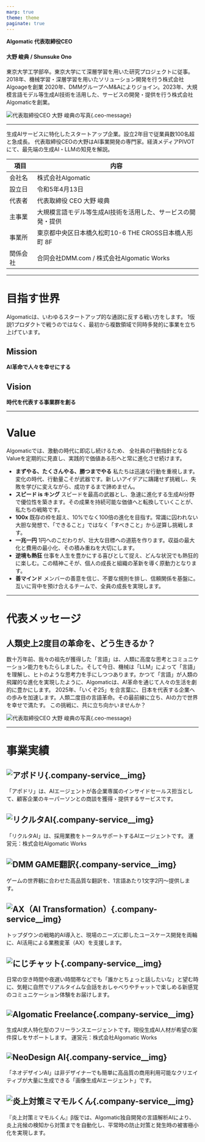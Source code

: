 ```yaml
---
marp: true
theme: theme
paginate: true
---
```


<!-- _class: company-profile -->
<!-- _header: 'プロフィール' -->

**Algomatic 代表取締役CEO**
#### 大野 峻典 / Shunsuke Ono
東京大学工学部卒。東京大学にて深層学習を用いた研究プロジェクトに従事。
2018年、機械学習・深層学習を用いたソリューション開発を行う株式会社Algoageを創業
2020年、DMMグループへM&Aによりジョイン。2023年、大規模言語モデル等生成AI技術を活用した、サービスの開発・提供を行う株式会社Algomaticを創業。

![代表取締役CEO 大野 峻典の写真](.images/ono.png){.ceo-message}

---

<!-- _class: cover -->
<!-- _header: 'Algomatic 会社概要' -->

生成AIサービスに特化したスタートアップ企業。設立2年目で従業員数100名超と急成長。
代表取締役CEOの大野はAI事業開発の専門家。経済メディアPIVOTにて、最先端の生成AI・LLMの知見を解説。

| 項目 | 内容 |
|-|-|
| 会社名 | 株式会社Algomatic |
| 設立日 | 令和5年4月13日 |
| 代表者 | 代表取締役 CEO 大野 峻典 |
| 主事業 | 大規模言語モデル等生成AI技術を活用した、サービスの開発・提供 |
| 事業所 | 東京都中央区日本橋久松町10-6 THE CROSS日本橋人形町 8F |
| 関係会社 | 合同会社DMM.com / 株式会社Algomatic Works |

---

<!-- _class: cover -->

# 目指す世界

Algomaticは、いわゆるスタートアップ的な通説に反する戦い方をします。
1仮説1プロダクトで戦うのではなく、最初から複数領域で同時多発的に事業を立ち上げています。

## Mission  
**AI革命で人々を幸せにする**

## Vision  
**時代を代表する事業群を創る**

---

<!-- _class: cover -->

# Value

Algomaticでは、激動の時代に即応し続けるため、
全社員の行動指針となるValueを定期的に見直し、実践的で価値ある形へと常に進化させ続けます。

- **まずやる、たくさんやる、勝つまでやる**
  私たちは迅速な行動を重視します。変化の時代、行動量こそが武器です。新しいアイデアに躊躇せず挑戦し、失敗を学びに変えながら、成功するまで諦めません。
- **スピード is キング**
  スピードを最高の武器とし、急速に進化する生成AI分野で優位性を築きます。その成果を持続可能な価値へと転換していくことが、私たちの戦略です。
- **100x**
  既存の枠を超え、10%でなく100倍の進化を目指す。常識に囚われない大胆な発想で、「できること」ではなく「すべきこと」から逆算し挑戦します。
- **一兆一円**
  1円へのこだわりが、壮大な目標への道筋を作ります。収益の最大化と費用の最小化、その積み重ねを大切にします。
- **逆境も熱狂**
  仕事を人生を豊かにする喜びとして捉え、どんな状況でも熱狂的に楽しむ。この精神こそが、個人の成長と組織の革新を導く原動力となります。
- **善マインド**
  メンバーの善意を信じ、不要な規則を排し、信頼関係を基盤に。互いに背中を預け合えるチームで、全員の成長を実現します。

---

<!-- _class: cover -->

# 代表メッセージ

## 人類史上2度目の革命を、どう生きるか？

数十万年前、我々の祖先が獲得した「言語」は、人類に高度な思考とコミュニケーション能力をもたらしました。そして今日、機械は「LLM」によって「言語」を理解し、ヒトのような思考力を手にしつつあります。かつて「言語」が人類の飛躍的な進化を実現したように、Algomaticは、AI革命を通じて人々の生活を劇的に豊かにします。
2025年、「いくぞ25」を合言葉に、日本を代表する企業への歩みを加速します。人類二度目の言語革命。その最前線に立ち、AIの力で世界を幸せで満たす。
この挑戦に、共に立ち向かいませんか？

![代表取締役CEO 大野 峻典の写真](.images/ono.png){.ceo-message}

---

<!-- _class: .company-service -->

# 事業実績

## ![アポドリ](.images/logo_algomatic.svg){.company-service__img}
「アポドリ」は、AIエージェントが各企業専属のインサイドセールス担当として、顧客企業のキーパーソンとの商談を獲得・提供するサービスです。

## ![リクルタAI](.images/logo_algomatic.svg){.company-service__img}
「リクルタAI」は、採用業務をトータルサポートするAIエージェントです。
運営元：株式会社Algomatic Works

## ![DMM GAME翻訳](.images/logo_algomatic.svg){.company-service__img}
ゲームの世界観に合わせた高品質な翻訳を、1言語あたり1文字2円〜提供します。

## ![AX（AI Transformation）](.images/logo_algomatic.svg){.company-service__img}
トップダウンの戦略的AI導入と、現場のニーズに即したユースケース開発を両輪に、AI活用による業務変革（AX）を支援します。

## ![にじチャット](.images/logo_algomatic.svg){.company-service__img}
日常の空き時間や夜遅い時間帯などでも「誰かとちょっと話したいな」と望む時に、気軽に自然でリアルタイムな会話をおしゃべりやチャットで楽しめる新感覚のコミュニケーション体験をお届けします。

## ![Algomatic Freelance](.images/logo_algomatic.svg){.company-service__img}
生成AI求人特化型のフリーランスエージェントです。現役生成AI人材が希望の案件探しをサポートします。
運営元：株式会社Algomatic Works

## ![NeoDesign AI](.images/logo_algomatic.svg){.company-service__img}
「ネオデザインAI」は非デザイナーでも簡単に高品質の商用利用可能なクリエイティブが大量に生成できる「画像生成AIエージェント」です。

## ![炎上対策ミマモルくん](.images/logo_algomatic.svg){.company-service__img}
『炎上対策ミマモルくん』β版では、Algomatic独自開発の言語解析AIにより、炎上兆候の検知から対策までを自動化し、平常時の防止対策と発生時の被害極小化を実現します。
